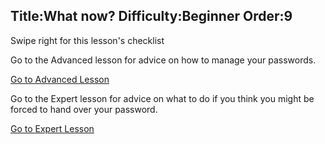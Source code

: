 Title:What now?
Difficulty:Beginner
Order:9
---
<p>Swipe right for this lesson's checklist</p><p>Go to the Advanced lesson for advice on how to manage your passwords.</p><a href="umbrella://lesson/passwords/1" class="button yellow">Go to Advanced Lesson</a><p>Go to the Expert lesson for advice on what to do if you think you might be forced to hand over your password.</p><a href="umbrella://lesson/passwords/2" class="button purple">Go to Expert Lesson</a>